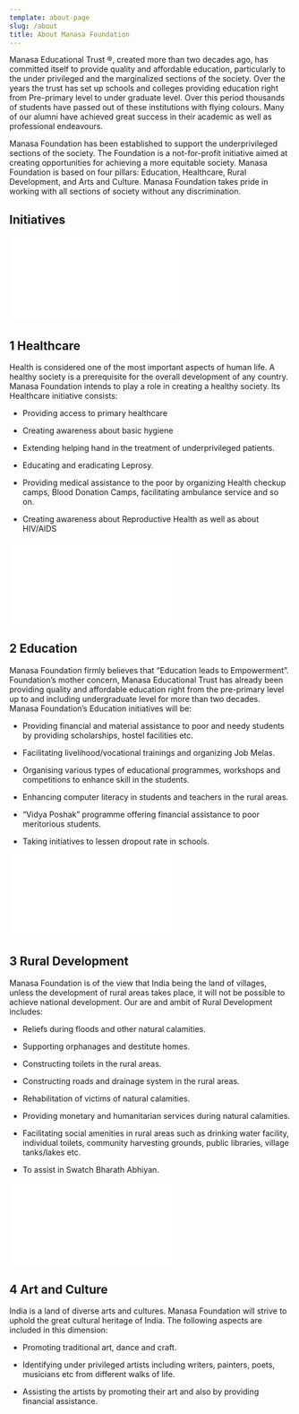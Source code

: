 ```yaml
---
template: about-page
slug: /about
title: About Manasa Foundation
---
```


Manasa Educational Trust ®, created more than two decades ago, has committed itself to provide quality and affordable education, particularly to the under privileged and the marginalized sections of the society. Over the years the trust has set up schools and colleges providing education right from Pre-primary level to under graduate level. Over this period thousands of students have passed out of these institutions with flying colours. Many of our alumni have achieved great success in their academic as well as professional endeavours.

Manasa Foundation has been established to support the underprivileged sections of the society. The Foundation is a not-for-profit initiative aimed at creating opportunities for achieving a more equitable society. Manasa Foundation is based on four pillars: Education, Healthcare, Rural Development, and Arts and Culture. Manasa Foundation takes pride in working with all sections of society without any discrimination.

## Initiatives

![]()
![Healthcare](/assets/healthcare.json "Health Care")

## 1 Healthcare

Health is considered one of the most important aspects of human life. A healthy society is a prerequisite for the overall development of any country. Manasa Foundation intends to play a role in creating a healthy society. Its Healthcare initiative consists:

- Providing access to primary healthcare

- Creating awareness about basic hygiene

- Extending helping hand in the treatment of underprivileged patients.

- Educating and eradicating Leprosy.

- Providing medical assistance to the poor by organizing Health checkup camps, Blood Donation Camps, facilitating ambulance service and so on.

- Creating awareness about Reproductive Health as well as about HIV/AIDS

![Education](/assets/education.json "Education")

## 2 Education

Manasa Foundation firmly believes that “Education leads to Empowerment”. Foundation’s mother concern, Manasa Educational Trust has already been providing quality and affordable education right from the pre-primary level up to and including undergraduate level for more than two decades. Manasa Foundation’s Education initiatives will be:

- Providing financial and material assistance to poor and needy students by providing scholarships, hostel facilities etc.

- Facilitating livelihood/vocational trainings and organizing Job Melas.

- Organising various types of educational programmes, workshops and competitions to enhance skill in the students.

- Enhancing computer literacy in students and teachers in the rural areas.

- “Vidya Poshak” programme offering financial assistance to poor meritorious students.

- Taking initiatives to lessen dropout rate in schools.

![Rural Development](/assets/village.json "Rural Development")

## 3 Rural Development

Manasa Foundation is of the view that India being the land of villages, unless the development of rural areas takes place, it will not be possible to achieve national development. Our are and ambit of Rural Development includes:

- Reliefs during floods and other natural calamities.

- Supporting orphanages and destitute homes.

- Constructing toilets in the rural areas.

- Constructing roads and drainage system in the rural areas.

- Rehabilitation of victims of natural calamities.

- Providing monetary and humanitarian services during natural calamities.

- Facilitating social amenities in rural areas such as drinking water facility, individual toilets, community harvesting grounds, public libraries, village tanks/lakes etc.

- To assist in Swatch Bharath Abhiyan.

![Art and Culture](/assets/art.json "Art and Culture")

## 4 Art and Culture

India is a land of diverse arts and cultures. Manasa Foundation will strive to uphold the great cultural heritage of India. The following aspects are included in this dimension:

- Promoting traditional art, dance and craft.

- Identifying under privileged artists including writers, painters, poets, musicians etc from different walks of life.

- Assisting the artists by promoting their art and also by providing financial assistance.
